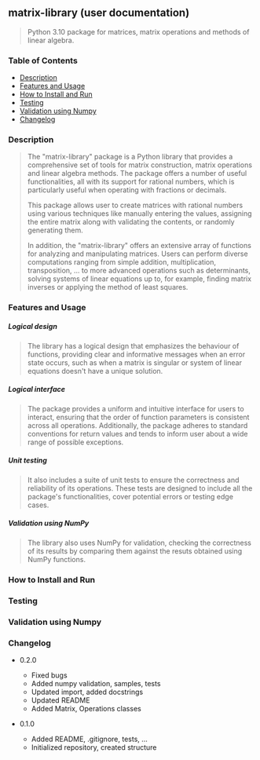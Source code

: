 ## matrix-library (user documentation)

> Python 3.10 package for matrices, matrix operations and methods of linear algebra.

### Table of Contents

* [Description](#description)
* [Features and Usage](#features-and-usage)
* [How to Install and Run](#how-to-install-and-run)
* [Testing](#testing)
* [Validation using Numpy](#validation-using-numpy)
* [Changelog](#changelog)

### Description

> The "matrix-library" package is a Python library that provides 
> a comprehensive set of tools for matrix construction, matrix operations
> and linear algebra methods. The package offers a number of useful functionalities, all with
> its support for rational numbers, which is particularly useful when operating with
> fractions or decimals.
> 
> This package allows user to create matrices with rational numbers using various
> techniques like manually entering the values, assigning the entire matrix along with validating the
> contents, or randomly generating them.
> 
> In addition, the "matrix-library" offers an extensive array of functions for analyzing and manipulating matrices. Users can perform
> diverse computations ranging from simple addition, multiplication, transposition, ... to more advanced operations such as 
> determinants, solving systems of linear equations up to, for example, finding matrix inverses or applying the method of least squares.

### Features and Usage

##### Logical design

> The library has a logical design that emphasizes the behaviour of functions, providing clear and informative messages
> when an error state occurs, such as when a matrix is singular or system of linear equations doesn't have a unique solution.

##### Logical interface

> The package provides a uniform and intuitive interface for users to interact, ensuring that the order
> of function parameters is consistent across all operations. Additionally, the package 
> adheres to standard conventions for return values and tends to inform user about
> a wide range of possible exceptions.

##### Unit testing

> It also includes a suite of unit tests to ensure the correctness and reliability 
> of its operations. These tests are designed to include all the package's functionalities, 
> cover potential errors or testing edge cases.

##### Validation using NumPy

> The library also uses NumPy for validation, checking the correctness of its results by comparing them 
> against the resuts obtained using NumPy functions.

### How to Install and Run

### Testing

### Validation using Numpy

### Changelog

* 0.2.0
    * Fixed bugs
    * Added numpy validation, samples, tests
    * Updated import, added docstrings
    * Updated README
    * Added Matrix, Operations classes
    
* 0.1.0
  * Added README, .gitignore, tests, ...
  * Initialized repository, created structure